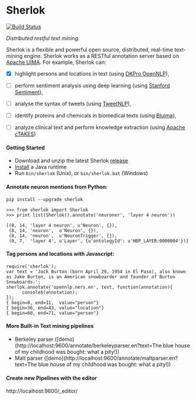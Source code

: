 # Sherlok

[![Build Status](https://travis-ci.org/renaud/sherlok.svg?branch=master)](https://travis-ci.org/renaud/sherlok)

_Distributed restful text mining._

Sherlok is a flexible and powerful open source, distributed, real-time text-mining engine. Sherlok works as a RESTful annotation server based on [Apache UIMA](http://uima.apache.org/). For example, Sherlok can:

- [x] highlight persons and locations in text (using [DKPro OpenNLP](https://www.ukp.tu-darmstadt.de/research/current-projects/dkpro/)),
- [ ] perform sentiment analysis using deep learning (using [Stanford Sentiment](http://nlp.stanford.edu/sentiment/)),
- [ ] analyse the syntax of tweets (using [TweetNLP](http://www.ark.cs.cmu.edu/TweetNLP/)),
- [ ] identify proteins and chemicals in biomedical texts (using [Bluima](https://github.com/BlueBrain/bluima)),
- [ ] analyze clinical text and perform knowledge extraction (using [Apache cTAKES](http://ctakes.apache.org/index.html))


#### Getting Started

* Download and unzip the latest Sherlok [release](https://github.com/renaud/sherlok/releases)
* [Install](TODO) a Java runtime
* Run `bin/sherlok` (Unix), or `bin/sherlok.bat` (Windows)


#### Annotate neuron mentions from Python:

    pip install --upgrade sherlok

    >>> from sherlok import Sherlok
    >>> print list(Sherlok().annotate('neuroner', 'layer 4 neuron'))

    [(0, 14, 'layer 4 neuron', u'Neuron', {}),
     (8, 14, 'neuron',  u'Neuron', {}),
     (8, 14, 'neuron',  u'NeuronTrigger', {}),
     (0, 7,  'layer 4', u'Layer', {u'ontologyId': u'HBP_LAYER:0000004'})]


#### Tag persons and locations with Javascript:

    require('sherlok');
    var text = 'Jack Burton (born April 29, 1954 in El Paso), also known as Jake Burton, is an American snowboarder and founder of Burton Snowboards.';
    sherlok.annotate('opennlp.ners.en', text, function(annotation){
          console$(annotation);
    });
    { begin=0, end=11,  value="person"}
    { begin=36, end=43, value="location"}
    { begin=60, end=71, value="person"}

#### More Built-in Text mining pipelines

* Berkeley parser ([demo](http://localhost:9600/annotate/berkeleyparser.en?text=The blue house of my childhood was bought: what a pity!))
* Malt parser ([demo](http://localhost:9600/annotate/maltparser.en?text=The blue house of my childhood was bought: what a pity!))

#### Create new Pipelines with the editor

http://localhost:9600/_editor/
